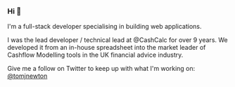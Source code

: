 ### Hi 👋

I'm a full-stack developer specialising in building web applications.

I was the lead developer / technical lead at @CashCalc for over 9 years. We developed it from an in-house spreadsheet into the market leader of Cashflow Modelling tools in the UK financial advice industry.

Give me a follow on Twitter to keep up with what I'm working on: [@tomjnewton](https://twitter.com/tomjnewton)

<!--
**thetomnewton/thetomnewton** is a ✨ _special_ ✨ repository because its `README.md` (this file) appears on your GitHub profile.

Here are some ideas to get you started:

- 🔭 I’m currently working on ...
- 🌱 I’m currently learning ...
- 👯 I’m looking to collaborate on ...
- 🤔 I’m looking for help with ...
- 💬 Ask me about ...
- 📫 How to reach me: ...
- 😄 Pronouns: ...
- ⚡ Fun fact: ...
-->
